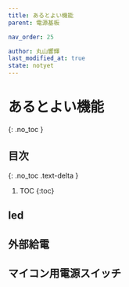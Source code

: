 ```yaml
---
title: あるとよい機能
parent: 電源基板

nav_order: 25

author: 丸山響輝
last_modified_at: true
state: notyet
---
```


# **あるとよい機能**
{: .no_toc }

## 目次
{: .no_toc .text-delta }

1. TOC
{:toc}

## led
## 外部給電
## マイコン用電源スイッチ
## 
